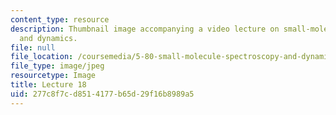 ```yaml
---
content_type: resource
description: Thumbnail image accompanying a video lecture on small-molecule spectroscopy
  and dynamics.
file: null
file_location: /coursemedia/5-80-small-molecule-spectroscopy-and-dynamics-fall-2008/277c8f7cd8514177b65d29f16b8989a5_mit5_80f08lec18_th.jpg
file_type: image/jpeg
resourcetype: Image
title: Lecture 18
uid: 277c8f7c-d851-4177-b65d-29f16b8989a5
---
```

